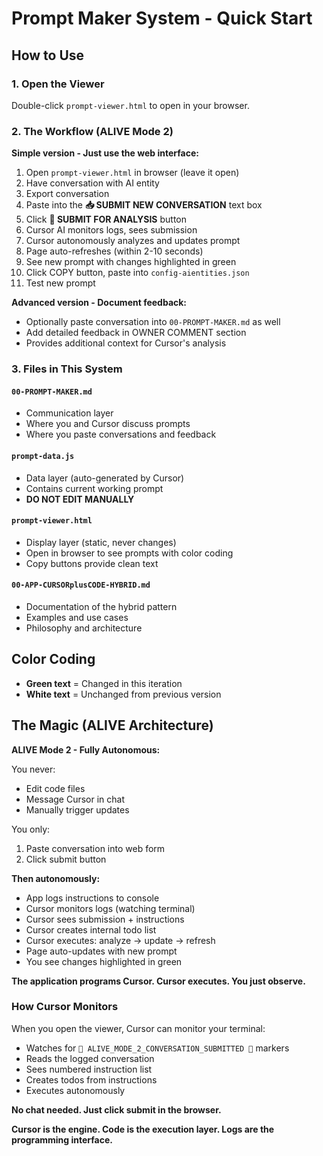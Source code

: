 # Prompt Maker System - Quick Start

## How to Use

### 1. **Open the Viewer**
Double-click `prompt-viewer.html` to open in your browser.

### 2. **The Workflow (ALIVE Mode 2)**

**Simple version - Just use the web interface:**
1. Open `prompt-viewer.html` in browser (leave it open)
2. Have conversation with AI entity
3. Export conversation
4. Paste into the **📥 SUBMIT NEW CONVERSATION** text box
5. Click **🚀 SUBMIT FOR ANALYSIS** button
6. Cursor AI monitors logs, sees submission
7. Cursor autonomously analyzes and updates prompt
8. Page auto-refreshes (within 2-10 seconds)
9. See new prompt with changes highlighted in green
10. Click COPY button, paste into `config-aientities.json`
11. Test new prompt

**Advanced version - Document feedback:**
- Optionally paste conversation into `00-PROMPT-MAKER.md` as well
- Add detailed feedback in OWNER COMMENT section
- Provides additional context for Cursor's analysis

### 3. **Files in This System**

#### `00-PROMPT-MAKER.md` 
- Communication layer
- Where you and Cursor discuss prompts
- Where you paste conversations and feedback

#### `prompt-data.js`
- Data layer (auto-generated by Cursor)
- Contains current working prompt
- **DO NOT EDIT MANUALLY**

#### `prompt-viewer.html`
- Display layer (static, never changes)
- Open in browser to see prompts with color coding
- Copy buttons provide clean text

#### `00-APP-CURSORplusCODE-HYBRID.md`
- Documentation of the hybrid pattern
- Examples and use cases
- Philosophy and architecture

## Color Coding

- **Green text** = Changed in this iteration
- **White text** = Unchanged from previous version

## The Magic (ALIVE Architecture)

**ALIVE Mode 2 - Fully Autonomous:**

You never:
- Edit code files
- Message Cursor in chat
- Manually trigger updates

You only:
1. Paste conversation into web form
2. Click submit button

**Then autonomously:**
- App logs instructions to console
- Cursor monitors logs (watching terminal)
- Cursor sees submission + instructions
- Cursor creates internal todo list
- Cursor executes: analyze → update → refresh
- Page auto-updates with new prompt
- You see changes highlighted in green

**The application programs Cursor. Cursor executes. You just observe.**

### How Cursor Monitors

When you open the viewer, Cursor can monitor your terminal:
- Watches for `🎯 ALIVE_MODE_2_CONVERSATION_SUBMITTED 🎯` markers
- Reads the logged conversation
- Sees numbered instruction list
- Creates todos from instructions
- Executes autonomously

**No chat needed. Just click submit in the browser.**

**Cursor is the engine. Code is the execution layer. Logs are the programming interface.**

